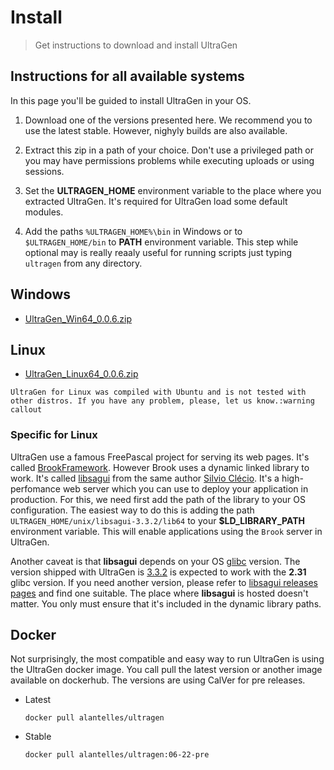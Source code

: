# Install

>Get instructions to download and install UltraGen

## Instructions for all available systems

In this page you'll be guided to install UltraGen in your OS.

1. Download one of the versions presented here. We recommend you to use the latest stable. However, nighyly builds are also available.

1. Extract this zip in a path of your choice. Don't use a privileged path or you may have permissions problems while executing uploads or using sessions.

1. Set the **ULTRAGEN_HOME** environment variable to the place where you extracted UltraGen. It's required for UltraGen load some default modules.

1. Add the paths `%ULTRAGEN_HOME%\bin` in Windows or to `$ULTRAGEN_HOME/bin` to **PATH** environment variable. This step while optional may is really reaaly useful for running scripts just typing `ultragen` from any directory.

## Windows

- [UltraGen_Win64_0.0.6.zip](/UltraGen_Win64_0.0.6.zip)

## Linux

- [UltraGen_Linux64_0.0.6.zip](/UltraGen_Linux64_0.0.6.zip)

```callout
UltraGen for Linux was compiled with Ubuntu and is not tested with other distros. If you have any problem, please, let us know.:warning
callout
```
### Specific for Linux
    
UltraGen use a famous FreePascal project for serving its web pages. It's called [BrookFramework](https://github.com/risoflora/brookframework). However Brook uses a dynamic linked library to work. It's called [libsagui](https://github.com/risoflora/libsagui) from the same author [Silvio Clécio](https://github.com/silvioprog). It's a high-perfomance web server which you can use to deploy your application in production. For this, we need first add the path of the library to your OS configuration. The easiest way to do this is adding the path `ULTRAGEN_HOME/unix/libsagui-3.3.2/lib64` to your **$LD_LIBRARY_PATH** environment variable. This will enable applications using the `Brook` server in UltraGen.

Another caveat is that **libsagui** depends on your OS [glibc](https://en.wikipedia.org/wiki/GNU_C_Library) version. The version shipped with UltraGen is [3.3.2](https://github.com/risoflora/libsagui/releases/tag/v3.3.2) is expected to work with the **2.31** glibc version. If you need another version, please refer to [libsagui releases pages](https://github.com/risoflora/libsagui/releases) and find one suitable. The place where **libsagui** is hosted doesn't matter. You only must ensure that it's included in the dynamic library paths.

## Docker

Not surprisingly, the most compatible and easy way to run UltraGen is using the UltraGen docker image. You call pull the latest version or another image available on dockerhub. The versions are using CalVer for pre releases.


- Latest

    `docker pull alantelles/ultragen`

- Stable

    `docker pull alantelles/ultragen:06-22-pre`